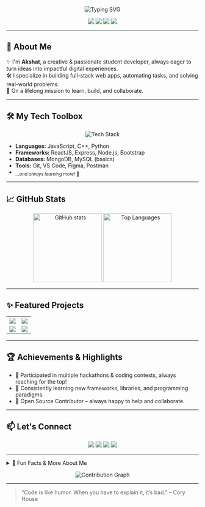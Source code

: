 <!-- Banner -->
<p align="center">
  <img src="https://readme-typing-svg.demolab.com?font=Fira+Code&pause=1000&color=36BCF7&center=true&vCenter=true&width=600&lines=Hi+there%2C+I'm+Akshat+%F0%9F%91%8B;Student+%7C+Aspiring+Full-Stack+Developer;MERN+Stack+%E2%9C%A8+C%2B%2B+%E2%9C%A8+JavaScript;Open+Source+Enthusiast+%F0%9F%A7%AA+;Always+Learning+%F0%9F%9A%80" alt="Typing SVG" />
</p>

<!-- Social Badges -->
<p align="center">
  <a href="https://github.com/akshat20000"><img src="https://img.shields.io/github/followers/akshat20000?label=GitHub&style=social" /></a>
  <a href="#"><img src="https://img.shields.io/badge/LinkedIn-Coming%20Soon-blue?logo=linkedin&style=social" /></a>
  <a href="mailto:akshat20000@gmail.com"><img src="https://img.shields.io/badge/Email-akshat20000%40gmail.com-red?logo=gmail&style=social" /></a>
  <a href="resume.pdf"><img src="https://img.shields.io/badge/Resume-View-blueviolet?logo=read-the-docs" /></a>
</p>

---

## 🚀 About Me

✨ I'm **Akshat**, a creative & passionate student developer, always eager to turn ideas into impactful digital experiences.<br>
🛠️ I specialize in building full-stack web apps, automating tasks, and solving real-world problems.<br>
🚀 On a lifelong mission to learn, build, and collaborate.

---

## 🛠️ My Tech Toolbox

<p align="center">
  <img src="https://skillicons.dev/icons?i=react,nodejs,express,mongodb,js,cpp,html,css,git,figma" alt="Tech Stack" />
</p>

- **Languages:** JavaScript, C++, Python
- **Frameworks:** ReactJS, Express, Node.js, Bootstrap
- **Databases:** MongoDB, MySQL (basics)
- **Tools:** Git, VS Code, Figma, Postman
- <sub>*...and always learning more!* 🚀</sub>

---

## 📈 GitHub Stats

<p align="center">
  <img height="180em" src="https://github-readme-stats.vercel.app/api?username=akshat20000&show_icons=true&theme=radical&count_private=true" alt="GitHub stats"/>
  <img height="180em" src="https://github-readme-stats.vercel.app/api/top-langs/?username=akshat20000&layout=compact&hide=css,html&theme=radical" alt="Top Languages"/>
</p>

---

## ✨ Featured Projects

<table>
  <tr>
    <td align="center">
      <a href="https://github.com/akshat20000/Attendance-Portal">
        <img src="https://github-readme-stats.vercel.app/api/pin/?username=akshat20000&repo=Attendance-Portal&theme=radical" />
      </a>
    </td>
    <td align="center">
      <a href="https://github.com/akshat20000/FundFlow">
        <img src="https://github-readme-stats.vercel.app/api/pin/?username=akshat20000&repo=FundFlow&theme=radical" />
      </a>
    </td>
  </tr>
  <tr>
    <td align="center">
      <a href="https://github.com/akshat20000/Knight-Runner">
        <img src="https://github-readme-stats.vercel.app/api/pin/?username=akshat20000&repo=Knight-Runner&theme=radical" />
      </a>
    </td>
    <td align="center">
      <a href="https://github.com/akshat20000/forage-midas">
        <img src="https://github-readme-stats.vercel.app/api/pin/?username=akshat20000&repo=forage-midas&theme=radical" />
      </a>
    </td>
  </tr>
</table>

---

## 🏆 Achievements & Highlights

- 🏅 Participated in multiple hackathons & coding contests, always reaching for the top!
- 🌱 Consistently learning new frameworks, libraries, and programming paradigms.
- 🤝 Open Source Contributor – always happy to help and collaborate.

---

## 📫 Let's Connect

<p align="center">
  <a href="https://github.com/akshat20000"><img src="https://img.shields.io/badge/GitHub-akshat20000-181717?style=for-the-badge&logo=github" /></a>
  <a href="#"><img src="https://img.shields.io/badge/LinkedIn-Coming%20Soon-blue?style=for-the-badge&logo=linkedin" /></a>
  <a href="mailto:akshat20000@gmail.com"><img src="https://img.shields.io/badge/Email-akshat20000%40gmail.com-EA4335?style=for-the-badge&logo=gmail" /></a>
  <a href="resume.pdf"><img src="https://img.shields.io/badge/Resume-Download-4B0082?style=for-the-badge&logo=read-the-docs" /></a>
</p>

---

<!-- Fun facts or more personal stuff -->
<details>
  <summary>🎲 Fun Facts & More About Me</summary>
  <ul>
    <li>🎮 Gamer at heart – love indie platformers and competitive games.</li>
    <li>📷 Enjoy capturing moments in code & photography.</li>
    <li>🧩 Puzzle solver, tech tinkerer, and meme enthusiast.</li>
    <li>🐱 Cat person!</li>
  </ul>
</details>

<!-- Cool widgets/badges -->
<p align="center">
  <img src="https://activity-graph.herokuapp.com/graph?username=akshat20000&theme=react-dark&hide_border=true&area=true" alt="Contribution Graph" />
</p>

---

> “Code is like humor. When you have to explain it, it’s bad.” – Cory House
